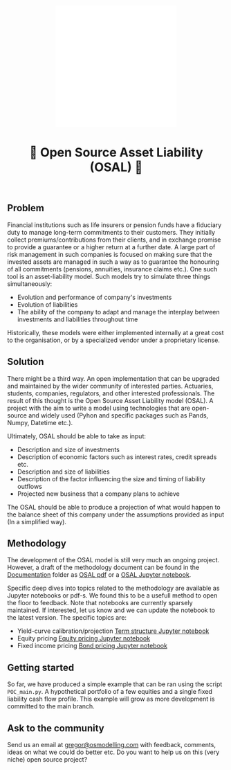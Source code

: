 <div align="center">
  <a href="https://github.com/open-source-modelling" target="_blank">
    <picture>
      <img src="images/Open-source modelling-logos_transparent.png" width=280 alt="Logo"/>
    </picture>
  </a>
</div>


<h1 align="center" style="border-botom: none">
  <b>
    🐍 Open Source Asset Liability (OSAL) 🐍     
  </b>
</h1>

</br>

## Problem
Financial institutions such as life insurers or pension funds have a fiduciary duty to manage long-term commitments to their customers. They initially collect premiums/contributions from their clients, and in exchange promise to provide a guarantee or a higher return at a further date. A large part of risk management in such companies is focused on making sure that the invested assets are managed in such a way as to guarantee the honouring of all commitments (pensions, annuities, insurance claims etc.). One such tool is an asset-liability model. Such models try to simulate three things simultaneously:
 - Evolution and performance of company's investments
 - Evolution of liabilities
 - The ability of the company to adapt and manage the interplay between investments and liabilities throughout time  

Historically, these models were either implemented internally at a great cost to the organisation, or by a specialized vendor under a proprietary license. 

## Solution
There might be a third way. An open implementation that can be upgraded and maintained by the wider community of interested parties. Actuaries, students, companies, regulators, and other interested professionals. The result of this thought is the Open Source Asset Liability model (OSAL). A project with the aim to write a model using technologies that are open-source and widely used (Pyhon and specific packages such as Pands, Numpy, Datetime etc.).

Ultimately, OSAL should be able to take as input:
 - Description and size of investments
 - Description of economic factors such as interest rates, credit spreads etc.
 - Description and size of liabilities
 - Description of the factor influencing the size and timing of liability outflows
 - Projected new business that a company plans to achieve

The OSAL should be able to produce a projection of what would happen to the balance sheet of this company under the assumptions provided as input (In a simplified way). 

## Methodology
The development of the OSAL model is still very much an ongoing project. However, a draft of the methodology document can be found in the [Documentation] folder as [OSAL pdf] or a [OSAL Jupyter notebook].

Specific deep dives into topics related to the methodology are available as Jupyter notebooks or pdf-s. We found this to be a usefull method to open the floor to feedback. Note that notebooks are currently sparsely maintained. If interested, let us know and we can update the notebook to the latest version. The specific topics are:
 - Yield-curve calibration/projection [Term structure Jupyter notebook] 
 - Equity pricing [Equity pricing Jupyter notebook]
 - Fixed income pricing [Bond pricing Jupyter notebook]

## Getting started
So far, we have produced a simple example that can be ran using the script `POC_main.py`. A hypothetical portfolio of a few equities and a single fixed liability cash flow profile. This example will grow as more development is committed to the main branch.

## Ask to the community
Send us an email at gregor@osmodelling.com with feedback, comments, ideas on what we could do better etc. Do you want to help us on this (very niche) open source project?

[Documentation]:https://github.com/open-source-modelling/Asset_Liability_Model_POC_python/tree/main/Documentation
[OSAL pdf]:https://github.com/open-source-modelling/Asset_Liability_Model_POC_python/blob/main/Documentation/OSAL_POC_Documentation_draft.pdf
[OSAL Jupyter notebook]:https://github.com/open-source-modelling/Asset_Liability_Model_POC_python/blob/main/Documentation/OSAL_POC_Documentation_draft.ipynb
[Term structure Jupyter notebook]:https://github.com/open-source-modelling/Asset_Liability_Model_POC_python/blob/main/Documentation/PROTOTYPE%20CALIBRATION%20AND%20PROJECTION.ipynb
[Equity pricing Jupyter notebook]:https://github.com/open-source-modelling/Asset_Liability_Model_POC_python/blob/main/Documentation/PROTOTYPE%20EQUITY%20PRICING.ipynb
[Bond pricing Jupyter notebook]: https://github.com/open-source-modelling/Asset_Liability_Model_POC_python/blob/main/Documentation/PROTOTYPE%20BOND%20PRICING.ipynb
